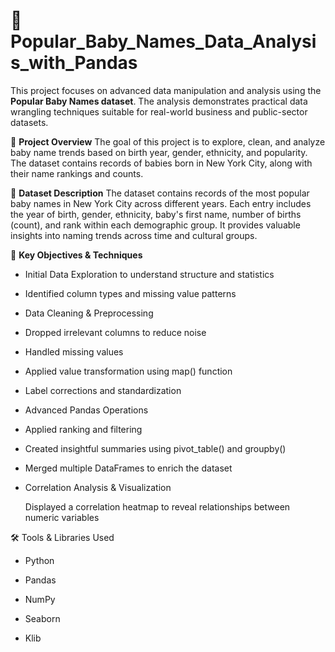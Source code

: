  # 👶Popular_Baby_Names_Data_Analysis_with_Pandas

This project focuses on advanced data manipulation and analysis using the **Popular Baby Names dataset**. The analysis demonstrates practical data wrangling techniques suitable for real-world business and public-sector datasets.

📌 **Project Overview**
The goal of this project is to explore, clean, and analyze baby name trends based on birth year, gender, ethnicity, and popularity. The dataset contains records of babies born in New York City, along with their name rankings and counts.

📁 **Dataset Description**
The dataset contains records of the most popular baby names in New York City across different years. Each entry includes the year of birth, gender, ethnicity, baby's first name, number of births (count), and rank within each demographic group. It provides valuable insights into naming trends across time and cultural groups.

🧠 **Key Objectives & Techniques**

- Initial Data Exploration to understand structure and statistics

- Identified column types and missing value patterns

- Data Cleaning & Preprocessing

- Dropped irrelevant columns to reduce noise

- Handled missing values

- Applied value transformation using map() function

- Label corrections and standardization

- Advanced Pandas Operations

- Applied ranking and filtering

- Created insightful summaries using pivot_table() and groupby()

- Merged multiple DataFrames to enrich the dataset

- Correlation Analysis & Visualization

  Displayed a correlation heatmap to reveal relationships between numeric variables

🛠 Tools & Libraries Used

- Python

- Pandas

- NumPy

- Seaborn

- Klib
